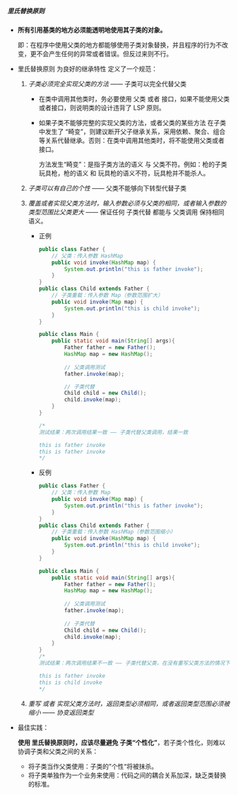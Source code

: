 ##### 里氏替换原则

+ **所有引用基类的地方必须能透明地使用其子类的对象。**

  即：在程序中使用父类的地方都能够使用子类对象替换，并且程序的行为不改变，更不会产生任何的异常或者错误。但反过来则不行。

+ 里氏替换原则 为良好的继承特性 定义了一个规范：

  1. *子类必须完全实现父类的方法* —— 子类可以完全代替父类

     + 在类中调用其他类时，务必要使用 父类 或者 接口，如果不能使用父类或者接口，则说明类的设计违背了 LSP 原则。

     + 如果子类不能够完整的实现父类的方法，或者父类的某些方法 在子类中发生了 “畸变”，则建议断开父子继承关系，采用依赖、聚合、组合等关系代替继承。否则：在类中调用其他类时，将不能使用父类或者接口。

       方法发生“畸变”：是指子类方法的语义 与 父类不符。例如：枪的子类玩具枪，枪的语义 和 玩具枪的语义不符，玩具枪并不能杀人。

  2. *子类可以有自己的个性* —— 父类不能够向下转型代替子类

  3. *覆盖或者实现父类方法时，输入参数必须与父类的相同，或者输入参数的类型范围比父类更大* —— 保证任何 子类代替 都能与 父类调用 保持相同语义。

     + 正例

       ```java
       public class Father {
           // 父类：传入参数 HashMap
           public void invoke(HashMap map) {
               System.out.println("this is father invoke");
           }
       }
       public class Child extends Father {
           // 子类重载：传入参数 Map（参数范围扩大）
           public void invoke(Map map) {
               System.out.println("this is child invoke");
           }
       }
       
       public class Main {
           public static void main(String[] args){
               Father father = new Father();
               HashMap map = new HashMap();
               
               // 父类调用测试
               father.invoke(map);
       
               // 子类代替
               Child child = new Child();
               child.invoke(map);
           }
       }
       
       /*
       测试结果：两次调用结果一致 —— 子类代替父类调用，结果一致
       
       this is father invoke
       this is father invoke
       */
       ```

     + 反例

       ```java
       public class Father {
           // 父类：传入参数 Map
           public void invoke(Map map) {
               System.out.println("this is father invoke");
           }
       }
       public class Child extends Father {
           // 子类重载：传入参数 HashMap（参数范围缩小）
           public void invoke(HashMap map) {
               System.out.println("this is child invoke");
           }
       }
       
       public class Main {
           public static void main(String[] args){
               Father father = new Father();
               HashMap map = new HashMap();
               
               // 父类调用测试
               father.invoke(map);
               
               // 子类代替
               Child child = new Child();
               child.invoke(map);
           }
       }
       /*
       测试结果：两次调用结果不一致 —— 子类代替父类，在没有重写父类方法的情况下，以重载的形式将语义改变
       
       this is father invoke
       this is child invoke
       */
       ```

  4. *重写 或者 实现父类方法时，返回类型必须相同，或者返回类型范围必须被缩小* —— *协变返回类型*

+ 最佳实践：

  **使用 里氏替换原则时，应该尽量避免 子类“个性化”**，若子类个性化，则难以协调子类和父类之间的关系：

  + 将子类当作父类使用：子类的”个性“将被抹杀。
  + 将子类单独作为一个业务来使用：代码之间的耦合关系加深，缺乏类替换的标准。
